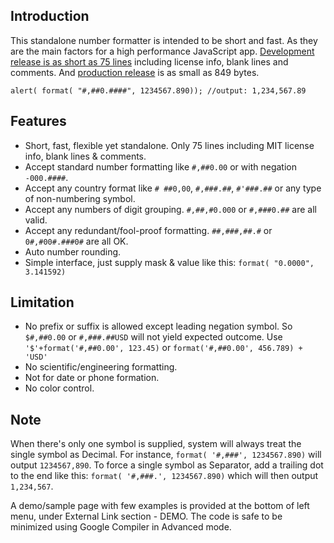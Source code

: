 ## Introduction ##
This standalone number formatter is intended to be short and fast. As they are the main factors for a high performance JavaScript app. [Development release is as short as 75 lines](http://code.google.com/p/javascript-number-formatter/source/browse/format.js#) including license info, blank lines and comments. And [production release](http://code.google.com/p/javascript-number-formatter/downloads/list#) is as small as 849 bytes.

```
alert( format( "#,##0.####", 1234567.890)); //output: 1,234,567.89
```

## Features ##
  * Short, fast, flexible yet standalone. Only 75 lines including MIT license info, blank lines & comments.
  * Accept standard number formatting like `#,##0.00` or with negation `-000.####`.
  * Accept any country format like `# ##0,00`, `#,###.##`, `#'###.##` or any type of non-numbering symbol.
  * Accept any numbers of digit grouping. `#,##,#0.000` or `#,###0.##` are all valid.
  * Accept any redundant/fool-proof formatting. `##,###,##.#` or `0#,#00#.###0#` are all OK.
  * Auto number rounding.
  * Simple interface, just supply mask & value like this: `format( "0.0000", 3.141592)`

## Limitation ##
  * No prefix or suffix is allowed except leading negation symbol. So `$#,##0.00` or `#,###.##USD` will not yield expected outcome. Use `'$'+format('#,##0.00', 123.45)` or `format('#,##0.00', 456.789) + 'USD'`
  * No scientific/engineering formatting.
  * Not for date or phone formation.
  * No color control.

## Note ##
When there's only one symbol is supplied, system will always treat the single symbol as Decimal. For instance, `format( '#,###', 1234567.890)` will output `1234567,890`. To force a single symbol as Separator, add a trailing dot to the end like this: `format( '#,###.', 1234567.890)` which will then output `1,234,567`.

A demo/sample page with few examples is provided at the bottom of left menu, under External Link section - DEMO. The code is safe to be minimized using Google Compiler in Advanced mode.